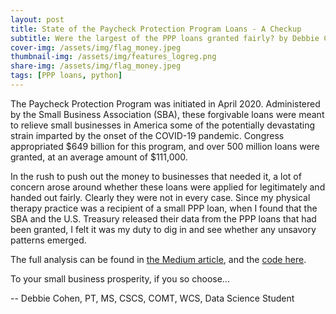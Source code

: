 ```yaml
---
layout: post
title: State of the Paycheck Protection Program Loans - A Checkup
subtitle: Were the largest of the PPP loans granted fairly? by Debbie Cohen
cover-img: /assets/img/flag_money.jpeg
thumbnail-img: /assets/img/features_logreg.png
share-img: /assets/img/flag_money.jpeg
tags: [PPP loans, python]
---
```


The Paycheck Protection Program was initiated in April 2020. Administered by the Small Business Association (SBA), these forgivable loans were meant to relieve small businesses in America some of the potentially devastating strain imparted by the onset of the COVID-19 pandemic. Congress appropriated $649 billion for this program, and over 500 million loans were granted, at an average amount of $111,000.

In the rush to push out the money to businesses that needed it, a lot of concern arose around whether these loans were applied for legitimately and handed out fairly. Clearly they were not in every case. Since my physical therapy practice was a recipient of a small PPP loan, when I found that the SBA and the U.S. Treasury released their data from the PPP loans that had been granted, I felt it was my duty to dig in and see whether any unsavory patterns emerged.

The full analysis can be found in [the Medium article](https://medium.com/@debbiecohen_22419/state-of-the-paycheck-protection-program-loans-a-checkup-10289751ee25), and the [code here](https://github.com/dscohen75/BW2).

To your small business prosperity, if you so choose... 

-- Debbie Cohen, PT, MS, CSCS, COMT, WCS, Data Science Student
